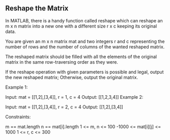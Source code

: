 ## Reshape the Matrix

In MATLAB, there is a handy function called reshape which can reshape an m x n matrix into a new one with a different size r x c keeping its original data.

You are given an m x n matrix mat and two integers r and c representing the number of rows and the number of columns of the wanted reshaped matrix.

The reshaped matrix should be filled with all the elements of the original matrix in the same row-traversing order as they were.

If the reshape operation with given parameters is possible and legal, output the new reshaped matrix; Otherwise, output the original matrix.

 

Example 1:


Input: mat = [[1,2],[3,4]], r = 1, c = 4
Output: [[1,2,3,4]]
Example 2:


Input: mat = [[1,2],[3,4]], r = 2, c = 4
Output: [[1,2],[3,4]]
 

Constraints:

m == mat.length
n == mat[i].length
1 <= m, n <= 100
-1000 <= mat[i][j] <= 1000
1 <= r, c <= 300